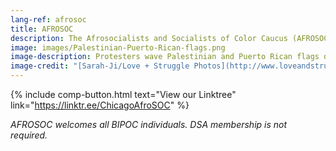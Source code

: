 ```yaml
---
lang-ref: afrosoc
title: AFROSOC
description: The Afrosocialists and Socialists of Color Caucus (AFROSOC) is a BIPOC space that fosters conversations, strategies, and organizing around systemic issues facing our community.
image: images/Palestinian-Puerto-Rican-flags.png
image-description: Protesters wave Palestinian and Puerto Rican flags during the Decolonize Zhigaagoong action on July 17, 2020. AFROSOC builds BIPOC and abolitionist power.
image-credit: "[Sarah-Ji/Love + Struggle Photos](http://www.loveandstrugglephotos.com/)"
---
```


{% include comp-button.html text="View our Linktree" link="https://linktr.ee/ChicagoAfroSOC" %}

*AFROSOC welcomes all BIPOC individuals. DSA membership is not required.*
